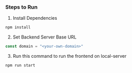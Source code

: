 ### Steps to Run

1. Install Dependencies
```bash
npm install
```

2. Set Backend Server Base URL
```javascript
const domain = "<your-own-domain>"
```

3. Run this command to run the frontend on local-server
```bash
npm run start
```


